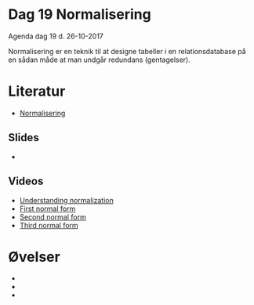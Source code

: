 # Dag 19 Normalisering
Agenda dag 19 d. 26-10-2017

Normalisering er en teknik til at designe tabeller i en relationsdatabase på en sådan måde at man undgår redundans (gentagelser).

# Literatur
* [Normalisering](https://docs.google.com/document/d/e/2PACX-1vS5A34jXa-Qy0HY7b4hAXqbswLpMWyQoOuFJY1WM8PZysKywwXECtj89Xv0lDv_f58K_BdD1yogvWOI/pub)

## Slides
* []()

## Videos
* [Understanding normalization](https://www.lynda.com/Programming-Foundations-tutorials/Understanding-normalization/412845/438436-4.html?autoplay=true)
* [First normal form](https://www.lynda.com/Programming-Foundations-tutorials/First-normal-form/412845/438437-4.html?autoplay=true)
* [Second normal form](https://www.lynda.com/Programming-Foundations-tutorials/Second-normal-form/412845/438438-4.html?autoplay=true)
* [Third normal form](https://www.lynda.com/Programming-Foundations-tutorials/Third-normal-form/412845/438439-4.html?autoplay=true)


# Øvelser
* []()
* []()
* []()

